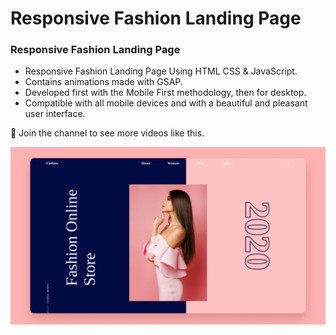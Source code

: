 # Responsive Fashion Landing Page
### Responsive Fashion Landing Page

- Responsive Fashion Landing Page Using HTML CSS & JavaScript.
- Contains animations made with GSAP.
- Developed first with the Mobile First methodology, then for desktop.
- Compatible with all mobile devices and with a beautiful and pleasant user interface.

💙 Join the channel to see more videos like this.

![preview img](/preview.png)
